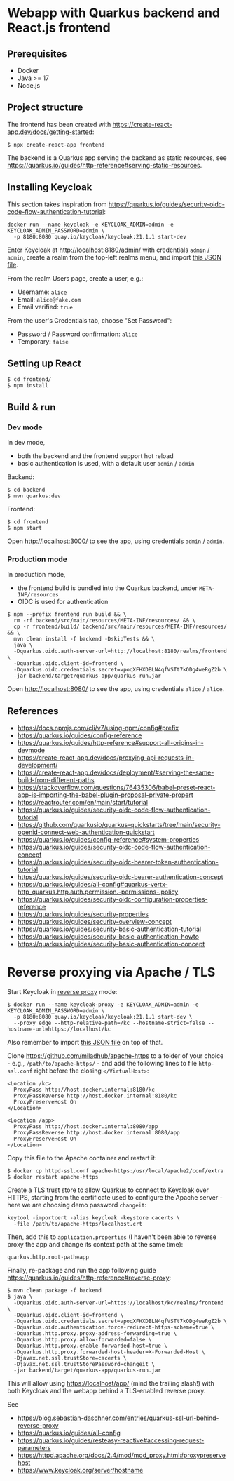 # Webapp with Quarkus backend and React.js frontend

## Prerequisites

* Docker
* Java >= 17
* Node.js

## Project structure

The frontend has been created with <https://create-react-app.dev/docs/getting-started>:

```shell
$ npx create-react-app frontend
```

The backend is a Quarkus app serving the backend as static resources, see
<https://quarkus.io/guides/http-reference#serving-static-resources>.

## Installing Keycloak

This section takes inspiration from <https://quarkus.io/guides/security-oidc-code-flow-authentication-tutorial>:

```shell
docker run --name keycloak -e KEYCLOAK_ADMIN=admin -e KEYCLOAK_ADMIN_PASSWORD=admin \
  -p 8180:8080 quay.io/keycloak/keycloak:21.1.1 start-dev
```

Enter Keycloak at <http://localhost:8180/admin/> with credentials `admin` / `admin`, create a realm
from the top-left realms menu, and import [this JSON file](backend/config/realm-export.json).

From the realm Users page, create a user, e.g.:
* Username: `alice`
* Email: `alice@fake.com`
* Email verified: `true`

From the user's Credentials tab, choose "Set Password":
* Password / Password confirmation: `alice`
* Temporary: `false`

## Setting up React

```shell
$ cd frontend/
$ npm install
```

## Build & run

### Dev mode

In dev mode,
* both the backend and the frontend support hot reload
* basic authentication is used, with a default user `admin` / `admin`

Backend:

```shell
$ cd backend
$ mvn quarkus:dev
```

Frontend:

```shell
$ cd frontend
$ npm start
```

Open <http://localhost:3000/> to see the app, using credentials `admin` / `admin`.

### Production mode

In production mode,
* the frontend build is bundled into the Quarkus backend, under `META-INF/resources`
* OIDC is used for authentication

```shell
$ npm --prefix frontend run build && \
  rm -rf backend/src/main/resources/META-INF/resources/ && \
  cp -r frontend/build/ backend/src/main/resources/META-INF/resources/ && \
  mvn clean install -f backend -DskipTests && \
  java \
  -Dquarkus.oidc.auth-server-url=http://localhost:8180/realms/frontend \
  -Dquarkus.oidc.client-id=frontend \
  -Dquarkus.oidc.credentials.secret=vpoqXFHXDBLN4qfVSTt7kODg4weRgZ2b \
  -jar backend/target/quarkus-app/quarkus-run.jar
```

Open <http://localhost:8080/> to see the app, using credentials `alice` / `alice`.

## References

* <https://docs.npmjs.com/cli/v7/using-npm/config#prefix>
* <https://quarkus.io/guides/config-reference>
* <https://quarkus.io/guides/http-reference#support-all-origins-in-devmode>
* <https://create-react-app.dev/docs/proxying-api-requests-in-development/>
* <https://create-react-app.dev/docs/deployment/#serving-the-same-build-from-different-paths>
* <https://stackoverflow.com/questions/76435306/babel-preset-react-app-is-importing-the-babel-plugin-proposal-private-propert>
* <https://reactrouter.com/en/main/start/tutorial>
* <https://quarkus.io/guides/security-oidc-code-flow-authentication-tutorial>
* <https://github.com/quarkusio/quarkus-quickstarts/tree/main/security-openid-connect-web-authentication-quickstart>
* <https://quarkus.io/guides/config-reference#system-properties>
* <https://quarkus.io/guides/security-oidc-code-flow-authentication-concept>
* <https://quarkus.io/guides/security-oidc-bearer-token-authentication-tutorial>
* <https://quarkus.io/guides/security-oidc-bearer-authentication-concept>
* <https://quarkus.io/guides/all-config#quarkus-vertx-http_quarkus.http.auth.permission.-permissions-.policy>
* <https://quarkus.io/guides/security-oidc-configuration-properties-reference>
* <https://quarkus.io/guides/security-properties>
* <https://quarkus.io/guides/security-overview-concept>
* <https://quarkus.io/guides/security-basic-authentication-tutorial>
* <https://quarkus.io/guides/security-basic-authentication-howto>
* <https://quarkus.io/guides/security-basic-authentication-concept>

# Reverse proxying via Apache / TLS

Start Keycloak in [reverse proxy](https://www.keycloak.org/server/reverseproxy) mode:

```shell
$ docker run --name keycloak-proxy -e KEYCLOAK_ADMIN=admin -e KEYCLOAK_ADMIN_PASSWORD=admin \
  -p 8180:8080 quay.io/keycloak/keycloak:21.1.1 start-dev \
  --proxy edge --http-relative-path=/kc --hostname-strict=false --hostname-url=https://localhost/kc
```

Also remember to import [this JSON file](backend/config/realm-export.json) on top of that.

Clone <https://github.com/miladhub/apache-https> to a folder of your choice - e.g., `/path/to/apache-https/` -
and add the following lines to file `http-ssl.conf` right before the closing `</VirtualHost>`:

```shell
<Location /kc>
  ProxyPass http://host.docker.internal:8180/kc
  ProxyPassReverse http://host.docker.internal:8180/kc
  ProxyPreserveHost On
</Location>

<Location /app>
  ProxyPass http://host.docker.internal:8080/app
  ProxyPassReverse http://host.docker.internal:8080/app
  ProxyPreserveHost On
</Location>
```

Copy this file to the Apache container and restart it:

```shell
$ docker cp httpd-ssl.conf apache-https:/usr/local/apache2/conf/extra
$ docker restart apache-https
```

Create a TLS trust store to allow Quarkus to connect to Keycloak over HTTPS,
starting from the certificate used to configure the Apache server - here we are
choosing demo password `changeit`:

```shell
keytool -importcert -alias keycloak -keystore cacerts \
  -file /path/to/apache-https/localhost.crt
```

Then, add this to `application.properties` (I haven't been able to reverse proxy
the app and change its context path at the same time):

```properties
quarkus.http.root-path=app
```

Finally, re-package and run the app following guide <https://quarkus.io/guides/http-reference#reverse-proxy>:

```shell
$ mvn clean package -f backend
$ java \
  -Dquarkus.oidc.auth-server-url=https://localhost/kc/realms/frontend \
  -Dquarkus.oidc.client-id=frontend \
  -Dquarkus.oidc.credentials.secret=vpoqXFHXDBLN4qfVSTt7kODg4weRgZ2b \
  -Dquarkus.oidc.authentication.force-redirect-https-scheme=true \
  -Dquarkus.http.proxy.proxy-address-forwarding=true \
  -Dquarkus.http.proxy.allow-forwarded=false \
  -Dquarkus.http.proxy.enable-forwarded-host=true \
  -Dquarkus.http.proxy.forwarded-host-header=X-Forwarded-Host \
  -Djavax.net.ssl.trustStore=cacerts \
  -Djavax.net.ssl.trustStorePassword=changeit \
  -jar backend/target/quarkus-app/quarkus-run.jar
```

This will allow using <https://localhost/app/> (mind the trailing slash!) with
both Keycloak and the webapp behind a TLS-enabled reverse proxy.

See
* <https://blog.sebastian-daschner.com/entries/quarkus-ssl-url-behind-reverse-proxy>
* <https://quarkus.io/guides/all-config>
* <https://quarkus.io/guides/resteasy-reactive#accessing-request-parameters>
* <https://httpd.apache.org/docs/2.4/mod/mod_proxy.html#proxypreservehost>
* <https://www.keycloak.org/server/hostname>
